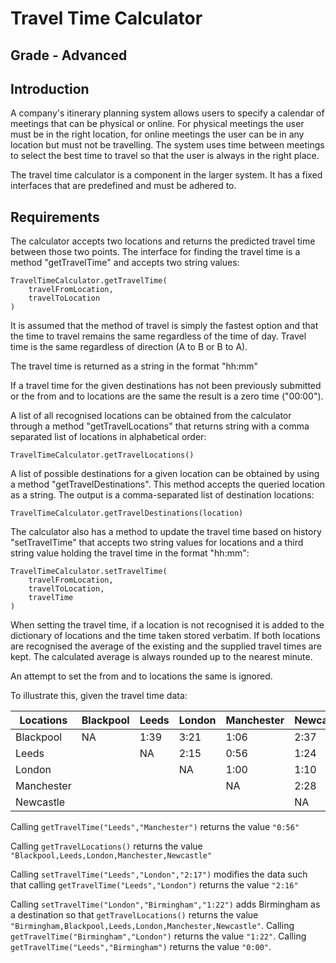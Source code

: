 # Travel Time Calculator

## Grade - Advanced

## Introduction

A company's itinerary planning system allows users to specify a calendar of
meetings that can be physical or online. For physical meetings the user must be
in the right location, for online meetings the user can be in any location but
must not be travelling. The system uses time between meetings to select the
best time to travel so that the user is always in the right place.

The travel time calculator is a component in the larger system. It has a fixed
interfaces that are predefined and must be adhered to.

## Requirements

The calculator accepts two locations and returns the predicted travel time
between those two points. The interface for finding the travel time is a
method "getTravelTime" and accepts two string values:

    TravelTimeCalculator.getTravelTime(
        travelFromLocation, 
        travelToLocation
    )

It is assumed that the method of travel is simply the fastest option and that
the time to travel remains the same regardless of the time of day. Travel time
is the same regardless of direction (A to B or B to A).

The travel time is returned as a string in the format "hh:mm"

If a travel time for the given destinations has not been previously submitted or
the from and to locations are the same the result is a zero time ("00:00").

A list of all recognised locations can be obtained from the calculator through
a method "getTravelLocations" that returns string with a comma separated list
of locations in alphabetical order:

    TravelTimeCalculator.getTravelLocations()

A list of possible destinations for a given location can be obtained by using a
method "getTravelDestinations". This method accepts the queried location as a
string. The output is a comma-separated list of destination locations:

    TravelTimeCalculator.getTravelDestinations(location)

The calculator also has a method to update the travel time based on history
"setTravelTime" that accepts two string values for locations and a third string
value holding the travel time in the format "hh:mm":

    TravelTimeCalculator.setTravelTime(
        travelFromLocation, 
        travelToLocation, 
        travelTime
    )

When setting the travel time, if a location is not recognised it is added to the
dictionary of locations and the time taken stored verbatim. If both locations
are recognised the average of the existing and the supplied travel times are
kept. The calculated average is always rounded up to the nearest minute.

An attempt to set the from and to locations the same is ignored.

To illustrate this, given the travel time data:

| Locations  | Blackpool | Leeds | London | Manchester | Newcastle |
| ---------- | --------- | ----- | ------ | ---------- | --------- |
| Blackpool  | NA        | 1:39  | 3:21   | 1:06       | 2:37      |
| Leeds      |           | NA    | 2:15   | 0:56       | 1:24      |
| London     |           |       | NA     | 1:00       | 1:10      |
| Manchester |           |       |        | NA         | 2:28      |
| Newcastle  |           |       |        |            | NA        |

Calling `getTravelTime("Leeds","Manchester")` returns the value `"0:56"`

Calling `getTravelLocations()` returns the value
`"Blackpool,Leeds,London,Manchester,Newcastle"`

Calling `setTravelTime("Leeds","London","2:17")` modifies the data such that
calling `getTravelTime("Leeds","London")` returns the value `"2:16"`

Calling `setTravelTime("London","Birmingham","1:22")` adds Birmingham as a
destination so that `getTravelLocations()` returns the value
`"Birmingham,Blackpool,Leeds,London,Manchester,Newcastle"`. Calling
`getTravelTime("Birmingham","London")` returns the value `"1:22"`. Calling
`getTravelTime("Leeds","Birmingham")` returns the value `"0:00"`.
